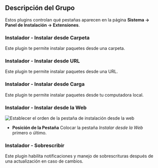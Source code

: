 <!-- Filename: Chunk4x:Extensions_Plugin_Manager_Edit_Installer_Group  / Display title: Groupe d'installation -->

## Descripción del Grupo

Estos plugins controlan qué pestañas aparecen en la página **Sistema → Panel de Instalación → Extensiones**.

### Instalador - Instalar desde Carpeta

Este plugin te permite instalar paquetes desde una carpeta.

### Instalador - Instalar desde URL

Este plugin te permite instalar paquetes desde una URL.

### Instalador - Instalar desde Carga

Este plugin te permite instalar paquetes desde tu computadora local.

### Instalador - Instalar desde la Web

![Establecer el orden de la pestaña de instalación desde la web](../../../en/images/plugins/plugin-group-installer-install-from-web-order.png)

- **Posición de la Pestaña** Colocar la pestaña *Instalar desde la Web* primero o último.

### Instalador - Sobrescribir

Este plugin habilita notificaciones y manejo de sobrescrituras después de una actualización en caso de cambios.

